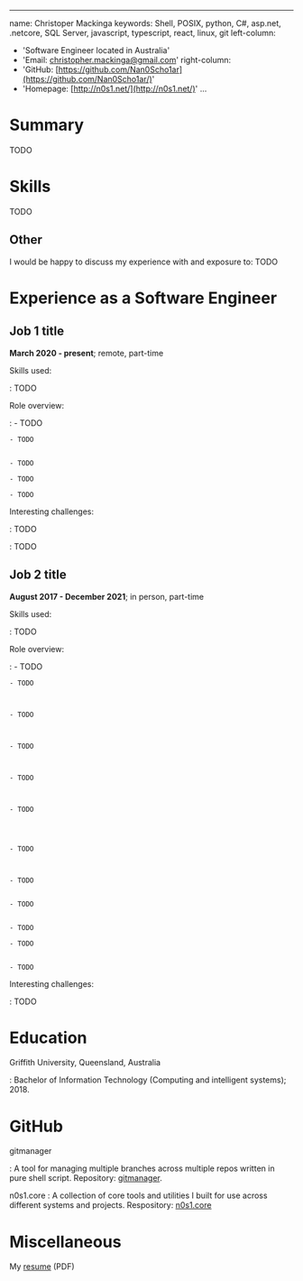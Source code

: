 

---
name: Christoper Mackinga
keywords: Shell, POSIX, python, C#, asp.net, .netcore,
          SQL Server, javascript, typescript, react, linux,
          git
left-column:
  - 'Software Engineer located in Australia'
  - 'Email: christopher.mackinga@gmail.com'
right-column:
  - 'GitHub: [https://github.com/Nan0Scho1ar](https://github.com/Nan0Scho1ar/)'
  - 'Homepage: [http://n0s1.net/](http://n0s1.net/)'
...

# Summary


TODO

# Skills

TODO



## Other

I would be happy to discuss my experience with and exposure to:
TODO

# Experience as a Software Engineer


## Job 1 title

**March 2020 - present**; remote, part-time

Skills used:

: TODO

Role overview:

:   - TODO

    - TODO


    - TODO

    - TODO

    - TODO

Interesting challenges:

:   TODO

:   TODO


## Job 2 title

**August 2017 - December 2021**; in person, part-time

Skills used:

: TODO

Role overview:

:   - TODO



    - TODO



    - TODO



    - TODO



    - TODO



    - TODO




    - TODO



    - TODO


    - TODO


    - TODO

	- TODO


    - TODO


Interesting challenges:

:   TODO

# Education



Griffith University, Queensland, Australia

: Bachelor of Information Technology (Computing and intelligent systems); 2018.

# GitHub



gitmanager

 : A tool for managing multiple branches across multiple repos written in pure shell script. Repository:
   [gitmanager](https://github.com/Nan0Scho1ar/gitmanager).


n0s1.core
 : A collection of core tools and utilities I built for use across different systems and projects. Respository:
   [n0s1.core](https://github.com/Nan0Scho1ar/n0s1.core/)

# Miscellaneous

My [resume](http://n0s1.net/documents/resume.pdf) (PDF)
